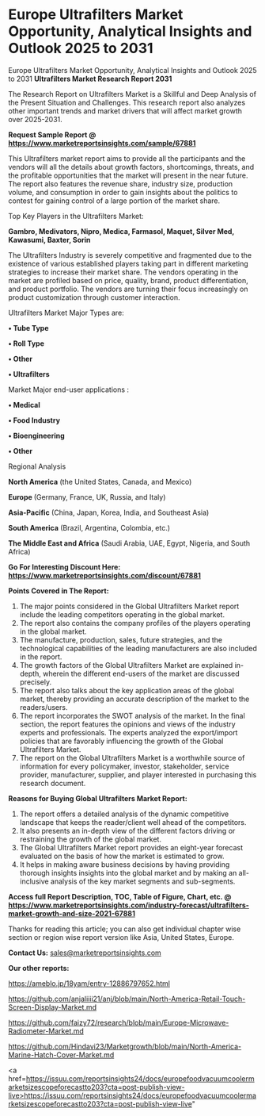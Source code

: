 # Europe Ultrafilters Market Opportunity, Analytical Insights and Outlook 2025 to 2031
Europe Ultrafilters Market Opportunity, Analytical Insights and Outlook 2025 to 2031
<strong>Ultrafilters Market Research Report 2031</strong>

The Research Report on Ultrafilters Market is a Skillful and Deep Analysis of the Present Situation and Challenges. This research report also analyzes other important trends and market drivers that will affect market growth over 2025-2031.

<strong>Request Sample Report @ <a href=https://www.marketreportsinsights.com/sample/67881>https://www.marketreportsinsights.com/sample/67881</a></strong>

This Ultrafilters market report aims to provide all the participants and the vendors will all the details about growth factors, shortcomings, threats, and the profitable opportunities that the market will present in the near future. The report also features the revenue share, industry size, production volume, and consumption in order to gain insights about the politics to contest for gaining control of a large portion of the market share.

Top Key Players in the Ultrafilters Market:

<strong>Gambro, Medivators, Nipro, Medica, Farmasol, Maquet, Silver Med, Kawasumi, Baxter, Sorin</strong>

The Ultrafilters Industry is severely competitive and fragmented due to the existence of various established players taking part in different marketing strategies to increase their market share. The vendors operating in the market are profiled based on price, quality, brand, product differentiation, and product portfolio. The vendors are turning their focus increasingly on product customization through customer interaction.

Ultrafilters Market Major Types are:

<strong>• Tube Type

• Roll Type

• Other

• Ultrafilters</strong>

Market Major end-user applications :

<strong>• Medical

• Food Industry

• Bioengineering

• Other</strong>

Regional Analysis

</u><strong><b>North America</b></strong> (the United States, Canada, and Mexico)

<strong><b>Europe </b></strong>(Germany, France, UK, Russia, and Italy)

<strong><b>Asia-Pacific</b></strong> (China, Japan, Korea, India, and Southeast Asia)

<strong><b>South America</b></strong> (Brazil, Argentina, Colombia, etc.)

<strong><b>The Middle East and Africa</b></strong> (Saudi Arabia, UAE, Egypt, Nigeria, and South Africa)

<strong>Go For Interesting Discount Here: <a href=https://www.marketreportsinsights.com/discount/67881>https://www.marketreportsinsights.com/discount/67881</a></strong>

<strong>Points Covered in The Report:</strong>
<ol>
  <li>The major points considered in the Global Ultrafilters Market report include the leading competitors operating in the global market.</li>
  <li>The report also contains the company profiles of the players operating in the global market.</li>
  <li>The manufacture, production, sales, future strategies, and the technological capabilities of the leading manufacturers are also included in the report.</li>
  <li>The growth factors of the Global Ultrafilters Market are explained in-depth, wherein the different end-users of the market are discussed precisely.</li>
  <li>The report also talks about the key application areas of the global market, thereby providing an accurate description of the market to the readers/users.</li>
  <li>The report incorporates the SWOT analysis of the market. In the final section, the report features the opinions and views of the industry experts and professionals. The experts analyzed the export/import policies that are favorably influencing the growth of the Global Ultrafilters Market.</li>
  <li>The report on the Global Ultrafilters Market is a worthwhile source of information for every policymaker, investor, stakeholder, service provider, manufacturer, supplier, and player interested in purchasing this research document.</li>
</ol>
<strong>Reasons for Buying Global Ultrafilters Market Report:</strong>

<ol>
  <li>The report offers a detailed analysis of the dynamic competitive landscape that keeps the reader/client well ahead of the competitors.</li>
  <li>It also presents an in-depth view of the different factors driving or restraining the growth of the global market.</li>
  <li>The Global Ultrafilters Market report provides an eight-year forecast evaluated on the basis of how the market is estimated to grow.</li>
  <li>It helps in making aware business decisions by having providing thorough insights insights into the global market and by making an all-inclusive analysis of the key market segments and sub-segments.</li>
</ol>
<strong>Access full Report Description, TOC, Table of Figure, Chart, etc. @ <a href=https://www.marketreportsinsights.com/industry-forecast/ultrafilters-market-growth-and-size-2021-67881>https://www.marketreportsinsights.com/industry-forecast/ultrafilters-market-growth-and-size-2021-67881</a></strong>


Thanks for reading this article; you can also get individual chapter wise section or region wise report version like Asia, United States, Europe.

<strong>Contact Us:</strong>
sales@marketreportsinsights.com

<strong>Our other reports:</strong>

<a href=https://ameblo.jp/18yam/entry-12886797652.html>https://ameblo.jp/18yam/entry-12886797652.html</a>

<a href=https://github.com/anjaliiii21/anj/blob/main/North-America-Retail-Touch-Screen-Display-Market.md>https://github.com/anjaliiii21/anj/blob/main/North-America-Retail-Touch-Screen-Display-Market.md</a>

<a href=https://github.com/faizy72/research/blob/main/Europe-Microwave-Radiometer-Market.md>https://github.com/faizy72/research/blob/main/Europe-Microwave-Radiometer-Market.md</a>

<a href=https://github.com/Hindavi23/Marketgrowth/blob/main/North-America-Marine-Hatch-Cover-Market.md>https://github.com/Hindavi23/Marketgrowth/blob/main/North-America-Marine-Hatch-Cover-Market.md</a>

<a href=https://issuu.com/reportsinsights24/docs/europefoodvacuumcoolermarketsizescopeforecastto203?cta=post-publish-view-live>https://issuu.com/reportsinsights24/docs/europefoodvacuumcoolermarketsizescopeforecastto203?cta=post-publish-view-live</a>"
